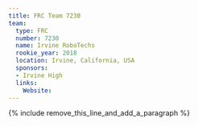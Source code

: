 ```yaml
---
title: FRC Team 7230
team:
  type: FRC
  number: 7230
  name: Irvine RoboTechs
  rookie_year: 2018
  location: Irvine, California, USA
  sponsors:
  - Irvine High
  links:
    Website:
---
```


{% include remove_this_line_and_add_a_paragraph %}